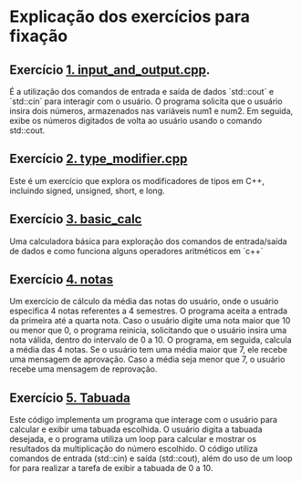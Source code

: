 # Explicação dos exercícios para fixação

## Exercício [1. input_and_output.cpp][input_and_output-link].
[input_and_output-link]: exercises/1.%20input_and_output.cpp
É a utilização dos comandos de entrada e saída de dados ´std::cout´ e ´std::cin´ para interagir com o usuário. O programa solicita que o usuário insira dois números, armazenados nas variáveis num1 e num2. Em seguida, exibe os números digitados de volta ao usuário usando o comando std::cout. 

## Exercício [2. type_modifier.cpp][type_modifier-link]
[type_modifier-link]: exercises/2.%20type_modifier.cpp
Este é um exercício que explora os modificadores de tipos em C++, incluindo signed, unsigned, short, e long.

## Exercício [3. basic_calc][basic_calc-link]
[basic_calc-link]:exercises/3.%20basic_calc.cpp
Uma calculadora básica para exploração dos comandos de entrada/saída de dados e como funciona alguns operadores aritméticos em ´c++´ 

## Exercício [4. notas][notas-link]
[notas-link]:exercises/4.%20notas.cpp
Um exercício de cálculo da média das notas do usuário, onde o usuário especifica 4 notas referentes a 4 semestres. O programa aceita a entrada da primeira até a quarta nota. Caso o usuário digite uma nota maior que 10 ou menor que 0, o programa reinicia, solicitando que o usuário insira uma nota válida, dentro do intervalo de 0 a 10.
O programa, em seguida, calcula a média das 4 notas. Se o usuário tem uma média maior que 7, ele recebe uma mensagem de aprovação. Caso a média seja menor que 7, o usuário recebe uma mensagem de reprovação.

## Exercício [5. Tabuada][tabuada-links]
[tabuada-links]:exercises/5.%20tabuada.cpp
Este código implementa um programa que interage com o usuário para calcular e exibir uma tabuada escolhida. O usuário digita a tabuada desejada, e o programa utiliza um loop para calcular e mostrar os resultados da multiplicação do número escolhido. O código utiliza comandos de entrada (std::cin) e saída (std::cout), além do uso de um loop for para realizar a tarefa de exibir a tabuada de 0 a 10.